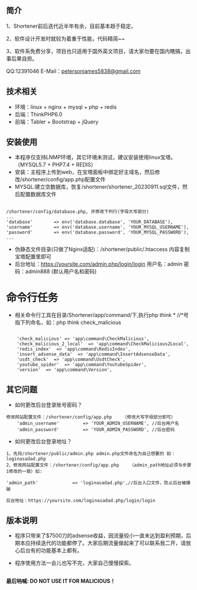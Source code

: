

## 简介

1、Shortener前后迭代近半年有余，目前基本趋于稳定。

2、软件设计开发时就较为着重于性能，代码精简~~

3、软件系免费分享，项目也只适用于国外英文项目，请大家勿要在国内瞎搞，出事后果自担。

   QQ:12391046  E-Mail：petersonjames5838@gmail.com

## 技术相关

* 环境：linux + nginx + mysql + php + redis
* 后端：ThinkPHP6.0
* 前端：Tabler + Bootstrap + jQuery

## 安装使用

* 本程序仅支持LNMP环境，其它环境未测试，建议安装使用linux宝塔。（MYSQL5.7 + PHP7.4 + REDIS）
* 安装：主程序上传到web，在宝塔面板中绑定好主域名，然后修改/shortener/config/app.php配置文件 
* MYSQL:建立空数据库，恢复/shortener/shortener_20230911.sql文件，然后配置数据库文件
~~~

/shortener/config/database.php, 并修改下列行(字母大写部分)
...
'database'        => env('database.database', 'YOUR_DATABASE'),
'username'        => env('database.username', 'YOUR_MYSQL_USERNAME'),
'password'        => env('database.password', 'YOUR_MYSQL_PASSWORD'),
...
~~~

* 伪静态文件目录(只做了Nginx适配)：/shortener/public/.htaccess  内容复制宝塔配置里即可
* 后台地址：https://yoursite.com/admin.php/login/login  用户名：admin  密码：admin888 (默认用户名和密码)

# 命令行任务

* 相关命令行工具在目录/Shortener/app/command/下,执行php think *  //*号指下列命名，如：php think check_malicious
~~~

    'check_malicious' => 'app\command\CheckMalicious',
    'check_malicious_2_local'  => 'app\command\CheckMalicious2Local',
    'redis_index'  => 'app\command\RedisIndex',
    'insert_adsense_data'  => 'app\command\InsertAdsenseData',
    'usdt_check'  => 'app\command\UsdtCheck',
    'youtube_spider'  => 'app\command\YoutubeSpider',
    'version'  => 'app\command\Version',

~~~

## 其它问题

* 如何更改后台登录账号密码？
~~~
修改网站配置文件：/shortener/config/app.php    （修改大写字母部分即可）
    'admin_username'         => 'YOUR_ADMIN_USERNAME', //后台用户名
    'admin_password'         => 'YOUR_ADMIN_PASSWORD', //后台密码
~~~


* 如何更改后台登录地址？
~~~
1、先将/shortener/public/admin.php admin.php文件命名为自己想要的 如：loginasadad.php
2、修改网站配置文件：/shortener/config/app.php    （admin_path地址必须与步骤1修改的一致）如:

'admin_path'             => 'loginasadad.php',//后台入口文件，防止后台被爆破

后台地址：https://yoursite.com/loginasadad.php/login/login
~~~

## 版本说明
* 程序只带来了$7500刀的adsense收益，因流量较小一直未达到盈利预期，后期本应持续迭代的功能都停了。大家后期流量做起来了可以联系我二开，请放心后台有的功能基本上都有。

* 程序使用方法一会儿也写不完，大家自己慢慢探索。





##
#### 最后呐喊:  DO NOT USE IT FOR MALICIOUS！
##

